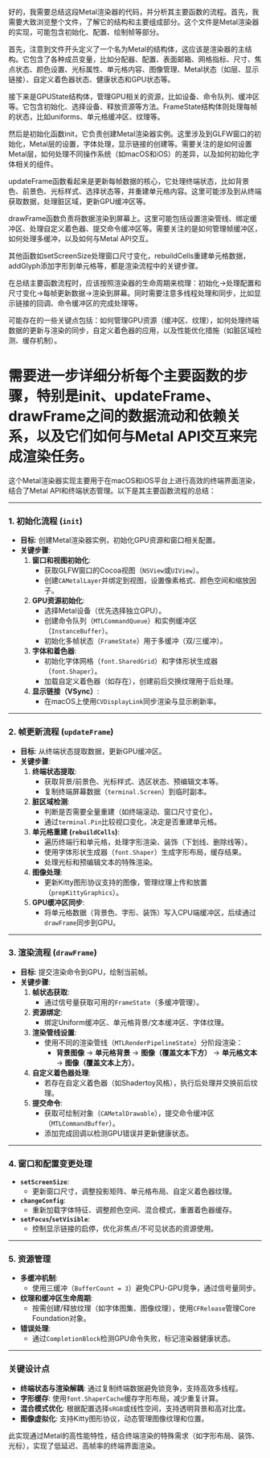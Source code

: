 好的，我需要总结这段Metal渲染器的代码，并分析其主要函数的流程。首先，我需要大致浏览整个文件，了解它的结构和主要组成部分。这个文件是Metal渲染器的实现，可能包含初始化、配置、绘制帧等部分。

首先，注意到文件开头定义了一个名为Metal的结构体，这应该是渲染器的主结构。它包含了各种成员变量，比如分配器、配置、表面邮箱、网格指标、尺寸、焦点状态、颜色设置、光标属性、单元格内容、图像管理、Metal状态（如层、显示链接）、自定义着色器状态、健康状态和GPU状态等。

接下来是GPUState结构体，管理GPU相关的资源，比如设备、命令队列、缓冲区等。它包含初始化、选择设备、释放资源等方法。FrameState结构体则处理每帧的状态，比如uniforms、单元格缓冲区、纹理等。

然后是初始化函数init，它负责创建Metal渲染器实例。这里涉及到GLFW窗口的初始化，Metal层的设置，字体处理，显示链接的创建等。需要关注的是如何设置Metal层，如何处理不同操作系统（如macOS和iOS）的差异，以及如何初始化字体相关的组件。

updateFrame函数看起来是更新每帧数据的核心，它处理终端状态，比如背景色、前景色、光标样式、选择状态等，并重建单元格内容。这里可能涉及到从终端获取数据，处理脏区域，更新GPU缓冲区等。

drawFrame函数负责将数据渲染到屏幕上。这里可能包括设置渲染管线、绑定缓冲区、处理自定义着色器、提交命令缓冲区等。需要关注的是如何管理帧缓冲区，如何处理多缓冲，以及如何与Metal API交互。

其他函数如setScreenSize处理窗口尺寸变化，rebuildCells重建单元格数据，addGlyph添加字形到单元格等，都是渲染流程中的关键步骤。

在总结主要函数流程时，应该按照渲染器的生命周期来梳理：初始化→处理配置和尺寸变化→每帧更新数据→渲染到屏幕。同时需要注意多线程处理和同步，比如显示链接的回调、命令缓冲区的完成处理等。

可能存在的一些关键点包括：如何管理GPU资源（缓冲区、纹理），如何处理终端数据的更新与渲染的同步，自定义着色器的应用，以及性能优化措施（如脏区域检测、缓存机制）。

需要进一步详细分析每个主要函数的步骤，特别是init、updateFrame、drawFrame之间的数据流动和依赖关系，以及它们如何与Metal API交互来完成渲染任务。
================================================
这个Metal渲染器实现主要用于在macOS和iOS平台上进行高效的终端界面渲染，结合了Metal API和终端状态管理。以下是其主要函数流程的总结：

---

### **1. 初始化流程 (`init`)**
- **目标**: 创建Metal渲染器实例，初始化GPU资源和窗口相关配置。
- **关键步骤**:
  1. **窗口和视图初始化**:
     - 获取GLFW窗口的Cocoa视图（`NSView`或`UIView`）。
     - 创建`CAMetalLayer`并绑定到视图，设置像素格式、颜色空间和缩放因子。
  2. **GPU资源初始化**:
     - 选择Metal设备（优先选择独立GPU）。
     - 创建命令队列（`MTLCommandQueue`）和实例缓冲区（`InstanceBuffer`）。
     - 初始化多帧状态（`FrameState`）用于多缓冲（双/三缓冲）。
  3. **字体和着色器**:
     - 初始化字体网格（`font.SharedGrid`）和字体形状生成器（`font.Shaper`）。
     - 加载自定义着色器（如存在），创建前后交换纹理用于后处理。
  4. **显示链接（VSync）**:
     - 在macOS上使用`CVDisplayLink`同步渲染与显示刷新率。

---

### **2. 帧更新流程 (`updateFrame`)**
- **目标**: 从终端状态提取数据，更新GPU缓冲区。
- **关键步骤**:
  1. **终端状态提取**:
     - 获取背景/前景色、光标样式、选区状态、预编辑文本等。
     - 复制终端屏幕数据（`terminal.Screen`）到临时副本。
  2. **脏区域检测**:
     - 判断是否需要全量重建（如终端滚动、窗口尺寸变化）。
     - 通过`terminal.Pin`比较视口变化，决定是否重建单元格。
  3. **单元格重建 (`rebuildCells`)**:
     - 遍历终端行和单元格，处理字形渲染、装饰（下划线、删除线等）。
     - 使用字体形状生成器（`font.Shaper`）生成字形布局，缓存结果。
     - 处理光标和预编辑文本的特殊渲染。
  4. **图像处理**:
     - 更新Kitty图形协议支持的图像，管理纹理上传和放置（`prepKittyGraphics`）。
  5. **GPU缓冲区同步**:
     - 将单元格数据（背景色、字形、装饰）写入CPU端缓冲区，后续通过`drawFrame`同步到GPU。

---

### **3. 渲染流程 (`drawFrame`)**
- **目标**: 提交渲染命令到GPU，绘制当前帧。
- **关键步骤**:
  1. **帧状态获取**:
     - 通过信号量获取可用的`FrameState`（多缓冲管理）。
  2. **资源绑定**:
     - 绑定Uniform缓冲区、单元格背景/文本缓冲区、字体纹理。
  3. **渲染管线设置**:
     - 使用不同的渲染管线（`MTLRenderPipelineState`）分阶段渲染：
       - **背景图像** → **单元格背景** → **图像（覆盖文本下方）** → **单元格文本** → **图像（覆盖文本上方）**。
  4. **自定义着色器处理**:
     - 若存在自定义着色器（如Shadertoy风格），执行后处理并交换前后纹理。
  5. **提交命令**:
     - 获取可绘制对象（`CAMetalDrawable`），提交命令缓冲区（`MTLCommandBuffer`）。
     - 添加完成回调以检测GPU错误并更新健康状态。

---

### **4. 窗口和配置变更处理**
- **`setScreenSize`**:
  - 更新窗口尺寸，调整投影矩阵、单元格布局、自定义着色器纹理。
- **`changeConfig`**:
  - 重新加载字体特征、调整颜色空间、混合模式，重置着色器缓存。
- **`setFocus`/`setVisible`**:
  - 控制显示链接的启停，优化非焦点/不可见状态的资源使用。

---

### **5. 资源管理**
- **多缓冲机制**:
  - 使用三缓冲（`BufferCount = 3`）避免CPU-GPU竞争，通过信号量同步。
- **纹理和缓冲区生命周期**:
  - 按需创建/释放纹理（如字体图集、图像纹理），使用`CFRelease`管理Core Foundation对象。
- **错误处理**:
  - 通过`CompletionBlock`检测GPU命令失败，标记渲染器健康状态。

---

### **关键设计点**
- **终端状态与渲染解耦**: 通过复制终端数据避免锁竞争，支持高效多线程。
- **字形缓存**: 使用`font.ShaperCache`缓存字形布局，减少重复计算。
- **混合模式优化**: 根据配置选择`sRGB`或线性空间，支持透明背景和高对比度。
- **图像虚拟化**: 支持Kitty图形协议，动态管理图像纹理和位置。

此实现通过Metal的高性能特性，结合终端渲染的特殊需求（如字形布局、装饰、光标），实现了低延迟、高帧率的终端界面渲染。